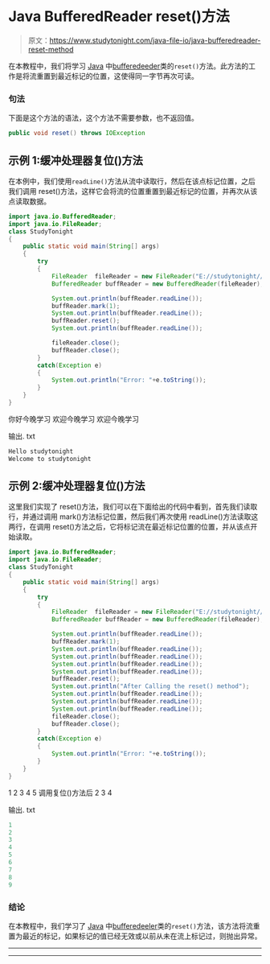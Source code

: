 # Java BufferedReader reset()方法

> 原文：<https://www.studytonight.com/java-file-io/java-bufferedreader-reset-method>

在本教程中，我们将学习 [Java](https://www.studytonight.com/java/) 中[bufferedeeder](https://www.studytonight.com/java/java-io-stream.php)类的`reset()`方法。此方法的工作是将流重置到最近标记的位置，这使得同一字节再次可读。

### 句法

下面是这个方法的语法，这个方法不需要参数，也不返回值。

```java
public void reset() throws IOException 
```

## 示例 1:缓冲处理器复位()方法

在本例中，我们使用`readLine()`方法从流中读取行，然后在该点标记位置，之后我们调用 reset()方法，这样它会将流的位置重置到最近标记的位置，并再次从该点读取数据。

```java
import java.io.BufferedReader;
import java.io.FileReader;
class StudyTonight
{
	public static void main(String[] args)  
	{ 
		try 
		{
			FileReader	fileReader = new FileReader("E://studytonight//output.txt"); 
			BufferedReader buffReader = new BufferedReader(fileReader);

			System.out.println(buffReader.readLine());  
			buffReader.mark(1);  
			System.out.println(buffReader.readLine());  
			buffReader.reset();  
			System.out.println(buffReader.readLine());  

			fileReader.close();
			buffReader.close();			
		}
		catch(Exception e)
		{
			System.out.println("Error: "+e.toString());
		}
	} 
}
```

你好今晚学习
欢迎今晚学习
欢迎今晚学习

输出. txt

```java
Hello studytonight
Welcome to studytonight 
```

## 示例 2:缓冲处理器复位()方法

这里我们实现了 reset()方法，我们可以在下面给出的代码中看到，首先我们读取行，并通过调用 mark()方法标记位置，然后我们再次使用 readLine()方法读取这两行，在调用 reset()方法之后，它将标记流在最近标记位置的位置，并从该点开始读取。

```java
import java.io.BufferedReader;
import java.io.FileReader;
class StudyTonight
{
	public static void main(String[] args)  
	{ 
		try 
		{
			FileReader	fileReader = new FileReader("E://studytonight//output.txt"); 
			BufferedReader buffReader = new BufferedReader(fileReader);

			System.out.println(buffReader.readLine());  
			buffReader.mark(1);  
			System.out.println(buffReader.readLine());  
			System.out.println(buffReader.readLine());  
			System.out.println(buffReader.readLine());  
			System.out.println(buffReader.readLine());  
			buffReader.reset();
			System.out.println("After Calling the reset() method");
			System.out.println(buffReader.readLine());  
			System.out.println(buffReader.readLine());  
			System.out.println(buffReader.readLine());  
			fileReader.close();
			buffReader.close();			
		}
		catch(Exception e)
		{
			System.out.println("Error: "+e.toString());
		}
	} 
}
```

1
2
3
4
5
调用复位()方法后
2
3
4

输出. txt

```java
1
2
3
4
5
6
7
8
9
```

### 结论

在本教程中，我们学习了 [Java](https://www.studytonight.com/java/) 中[bufferedeeler](https://www.studytonight.com/java/java-io-stream.php)类的`reset()`方法，该方法将流重置为最近的标记，如果标记的值已经无效或以前从未在流上标记过，则抛出异常。

* * *

* * *